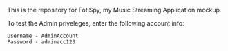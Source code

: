 This is the repository for FotiSpy, my Music Streaming Application mockup.

To test the Admin priveleges, enter the following account info:
```
Username - AdminAccount
Password - adminacc123
```
